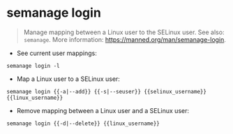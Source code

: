 # semanage login

> Manage mapping between a Linux user to the SELinux user.
> See also: `semanage`.
> More information: <https://manned.org/man/semanage-login>.

- See current user mappings:

`semanage login -l`

- Map a Linux user to a SELinux user:

`semanage login {{-a|--add}} {{-s|--seuser}} {{selinux_username}} {{linux_username}}`

- Remove mapping between a Linux user and a SELinux user:

`semanage login {{-d|--delete}} {{linux_username}}`